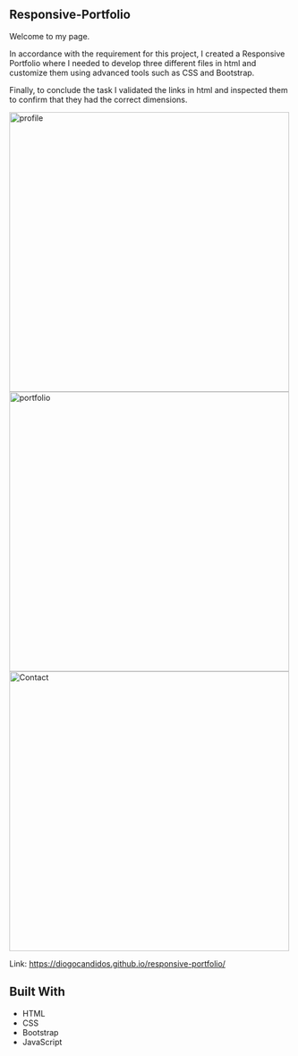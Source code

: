 ## Responsive-Portfolio
Welcome to my page. 

In accordance with the requirement for this project, I created a Responsive Portfolio where I needed to develop three different files in html and customize them using advanced tools such as CSS and Bootstrap.

Finally, to conclude the task I validated the links in html and inspected them to confirm that they had the correct dimensions. 

<img width="500" alt="profile" src="https://user-images.githubusercontent.com/61811579/97041935-27c30e80-1525-11eb-899e-b97c09318a40.png">

<img width="500" alt="portfolio" src="https://user-images.githubusercontent.com/61811579/91217064-ca007a80-e6cb-11ea-85e9-4ff9815aa4cf.png">

<img width="500" alt="Contact" src="https://user-images.githubusercontent.com/61811579/97041872-0b26d680-1525-11eb-9ee4-14338ceb066d.png">

Link: https://diogocandidos.github.io/responsive-portfolio/
 
 ## Built With

 - HTML
 - CSS 
 - Bootstrap
 - JavaScript
